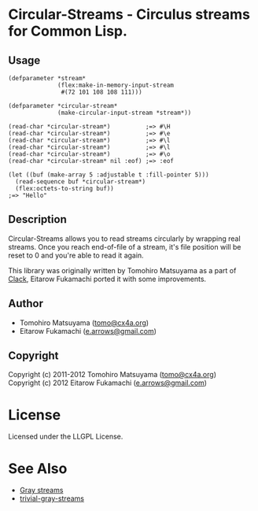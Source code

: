 # Circular-Streams - Circulus streams for Common Lisp.

## Usage

    (defparameter *stream*
                  (flex:make-in-memory-input-stream
                   #(72 101 108 108 111)))
    
    (defparameter *circular-stream*
                  (make-circular-input-stream *stream*))
    
    (read-char *circular-stream*)          ;=> #\H
    (read-char *circular-stream*)          ;=> #\e
    (read-char *circular-stream*)          ;=> #\l
    (read-char *circular-stream*)          ;=> #\l
    (read-char *circular-stream*)          ;=> #\o
    (read-char *circular-stream* nil :eof) ;=> :eof
    
    (let ((buf (make-array 5 :adjustable t :fill-pointer 5)))
      (read-sequence buf *circular-stream*)
      (flex:octets-to-string buf))
    ;=> "Hello"

## Description

Circular-Streams allows you to read streams circularly by wrapping real streams. Once you reach end-of-file of a stream, it's file position will be reset to 0 and you're able to read it again.

This library was originally written by Tomohiro Matsuyama as a part of [Clack](http://clacklisp.org), Eitarow Fukamachi ported it with some improvements.

## Author

* Tomohiro Matsuyama (tomo@cx4a.org)
* Eitarow Fukamachi (e.arrows@gmail.com)

## Copyright

Copyright (c) 2011-2012 Tomohiro Matsuyama (tomo@cx4a.org)  
Copyright (c) 2012 Eitarow Fukamachi (e.arrows@gmail.com)

# License

Licensed under the LLGPL License.

# See Also

* [Gray streams](http://www.cliki.net/Gray%20streams)
* [trivial-gray-streams](http://www.cliki.net/trivial-gray-streams)
